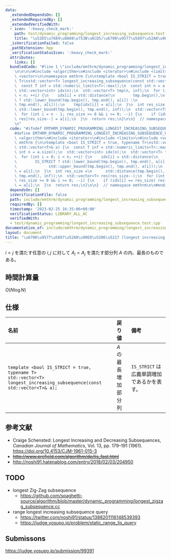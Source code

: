 ```yaml
---
data:
  _extendedDependsOn: []
  _extendedRequiredBy: []
  _extendedVerifiedWith:
  - icon: ':heavy_check_mark:'
    path: test/dynamic_programming/longest_increasing_subsequence.test.cpp
    title: "\u52D5\u7684\u8A08\u753B\u6CD5/\u6700\u9577\u5897\u52A0\u90E8\u5206\u5217"
  _isVerificationFailed: false
  _pathExtension: hpp
  _verificationStatusIcon: ':heavy_check_mark:'
  attributes:
    links: []
  bundledCode: "#line 1 \"include/emthrm/dynamic_programming/longest_increasing_subsequence.hpp\"\
    \n\n\n\n#include <algorithm>\n#include <iterator>\n#include <limits>\n#include\
    \ <vector>\n\nnamespace emthrm {\n\ntemplate <bool IS_STRICT = true, typename\
    \ T>\nstd::vector<T> longest_increasing_subsequence(const std::vector<T>& a) {\n\
    \  const T inf = std::numeric_limits<T>::max();\n  const int n = a.size();\n \
    \ std::vector<int> idx(n);\n  std::vector<T> tmp(n, inf);\n  for (int i = 0; i\
    \ < n; ++i) {\n    idx[i] = std::distance(\n        tmp.begin(),\n        IS_STRICT\
    \ ? std::lower_bound(tmp.begin(), tmp.end(), a[i]) :\n                    std::upper_bound(tmp.begin(),\
    \ tmp.end(), a[i]));\n    tmp[idx[i]] = a[i];\n  }\n  int res_size =\n      std::distance(tmp.begin(),\
    \ std::lower_bound(tmp.begin(), tmp.end(), inf));\n  std::vector<T> res(res_size--);\n\
    \  for (int i = n - 1; res_size >= 0 && i >= 0; --i) {\n    if (idx[i] == res_size)\
    \ res[res_size--] = a[i];\n  }\n  return res;\n}\n\n}  // namespace emthrm\n\n\
    \n"
  code: "#ifndef EMTHRM_DYNAMIC_PROGRAMMING_LONGEST_INCREASING_SUBSEQUENCE_HPP_\n\
    #define EMTHRM_DYNAMIC_PROGRAMMING_LONGEST_INCREASING_SUBSEQUENCE_HPP_\n\n#include\
    \ <algorithm>\n#include <iterator>\n#include <limits>\n#include <vector>\n\nnamespace\
    \ emthrm {\n\ntemplate <bool IS_STRICT = true, typename T>\nstd::vector<T> longest_increasing_subsequence(const\
    \ std::vector<T>& a) {\n  const T inf = std::numeric_limits<T>::max();\n  const\
    \ int n = a.size();\n  std::vector<int> idx(n);\n  std::vector<T> tmp(n, inf);\n\
    \  for (int i = 0; i < n; ++i) {\n    idx[i] = std::distance(\n        tmp.begin(),\n\
    \        IS_STRICT ? std::lower_bound(tmp.begin(), tmp.end(), a[i]) :\n      \
    \              std::upper_bound(tmp.begin(), tmp.end(), a[i]));\n    tmp[idx[i]]\
    \ = a[i];\n  }\n  int res_size =\n      std::distance(tmp.begin(), std::lower_bound(tmp.begin(),\
    \ tmp.end(), inf));\n  std::vector<T> res(res_size--);\n  for (int i = n - 1;\
    \ res_size >= 0 && i >= 0; --i) {\n    if (idx[i] == res_size) res[res_size--]\
    \ = a[i];\n  }\n  return res;\n}\n\n}  // namespace emthrm\n\n#endif  // EMTHRM_DYNAMIC_PROGRAMMING_LONGEST_INCREASING_SUBSEQUENCE_HPP_\n"
  dependsOn: []
  isVerificationFile: false
  path: include/emthrm/dynamic_programming/longest_increasing_subsequence.hpp
  requiredBy: []
  timestamp: '2023-02-25 16:35:06+09:00'
  verificationStatus: LIBRARY_ALL_AC
  verifiedWith:
  - test/dynamic_programming/longest_increasing_subsequence.test.cpp
documentation_of: include/emthrm/dynamic_programming/longest_increasing_subsequence.hpp
layout: document
title: "\u6700\u9577\u5897\u52A0\u90E8\u5206\u5217 (longest increasing subsequence)"
---
```


$i < j$ を満たす任意の $i, j$ に対して $A_i < A_j$ を満たす部分列 $A$ の内、最長のものである。


## 時間計算量

$O(N\log{N})$


## 仕様

|名前|戻り値|備考|
|:--|:--|:--|
|`template <bool IS_STRICT = true, typename T>`<br>`std::vector<T> longest_increasing_subsequence(const std::vector<T>& a);`|$A$ の最長増加部分列|`IS_STRICT` は広義単調増加であるかを表す。|


## 参考文献

- Craige Schensted: Longest Increasing and Decreasing Subsequences, *Canadian Journal of Mathematics*, Vol. 13, pp. 179–191 (1961). https://doi.org/10.4153/CJM-1961-015-3
- ~~http://www.prefield.com/algorithm/dp/lis_fast.html~~
- http://noshi91.hatenablog.com/entry/2018/02/03/204950


## TODO

- longest Zig-Zag subsequence
  - https://github.com/spaghetti-source/algorithm/blob/master/dynamic_programming/longest_zigzag_subsequence.cc
- range longest increasing subsequence query
  - https://twitter.com/noshi91/status/1388201116148539393
  - https://judge.yosupo.jp/problem/static_range_lis_query


## Submissons

https://judge.yosupo.jp/submission/99391
